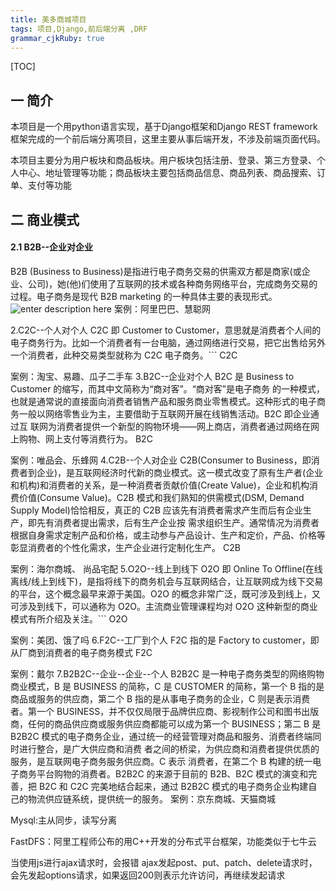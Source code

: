 ```yaml
---
title: 美多商城项目 
tags: 项目,Django,前后端分离 ,DRF
grammar_cjkRuby: true
---
```


[TOC]

## 一 简介

本项目是一个用python语言实现，基于Django框架和Django REST framework框架完成的一个前后端分离项目，这里主要从事后端开发，不涉及前端页面代码。

本项目主要分为用户板块和商品板块。用户板块包括注册、登录、第三方登录、个人中心、地址管理等功能；商品板块主要包括商品信息、商品列表、商品搜索、订单、支付等功能

## 二 商业模式

#### 2.1 B2B--企业对企业
B2B (Business to Business)是指进行电子商务交易的供需双方都是商家(或企业、公司)，她(他)们使用了互联网的技术或各种商务网络平台，完成商务交易的过程。电子商务是现代 B2B marketing 的一种具体主要的表现形式。
![enter description here](Django-REST/小书匠/B2B.png)
案例：阿里巴巴、慧聪网

2.C2C--个人对个人
C2C 即 Customer to Customer，意思就是消费者个人间的电子商务行为。比如一个消费者有一台电脑，通过网络进行交易，把它出售给另外一个消费者，此种交易类型就称为 C2C 电子商务。```
C2C

案例：淘宝、易趣、瓜子二手车
3.B2C--企业对个人
B2C 是 Business to Customer 的缩写，而其中文简称为“商对客”。“商对客”是电子商务 的一种模式，也就是通常说的直接面向消费者销售产品和服务商业零售模式。这种形式的电子商务一般以网络零售业为主，主要借助于互联网开展在线销售活动。B2C 即企业通过互 联网为消费者提供一个新型的购物环境——网上商店，消费者通过网络在网上购物、网上支付等消费行为。
B2C

案例：唯品会、乐蜂网
4.C2B--个人对企业
C2B(Consumer to Business，即消费者到企业)，是互联网经济时代新的商业模式。这一模式改变了原有生产者(企业和机构)和消费者的关系，是一种消费者贡献价值(Create Value)，企业和机构消费价值(Consume Value)。C2B 模式和我们熟知的供需模式(DSM, Demand Supply Model)恰恰相反，真正的 C2B 应该先有消费者需求产生而后有企业生产，即先有消费者提出需求，后有生产企业按 需求组织生产。通常情况为消费者根据自身需求定制产品和价格，或主动参与产品设计、生产和定价，产品、价格等彰显消费者的个性化需求，生产企业进行定制化生产。
C2B

案例：海尔商城、 尚品宅配
5.O2O--线上到线下
O2O 即 Online To Offline(在线离线/线上到线下)，是指将线下的商务机会与互联网结合，让互联网成为线下交易的平台，这个概念最早来源于美国。O2O 的概念非常广泛，既可涉及到线上，又可涉及到线下，可以通称为 O2O。主流商业管理课程均对 O2O 这种新型的商业模式有所介绍及关注。```
O2O

案例：美团、饿了吗
6.F2C--工厂到个人
F2C 指的是 Factory to customer，即从厂商到消费者的电子商务模式
F2C

案例：戴尔
7.B2B2C--企业--企业--个人
B2B2C 是一种电子商务类型的网络购物商业模式，B 是 BUSINESS 的简称，C 是 CUSTOMER 的简称，第一个 B 指的是商品或服务的供应商，第二个 B 指的是从事电子商务的企业，C 则是表示消费者。第一个 BUSINESS，并不仅仅局限于品牌供应商、影视制作公司和图书出版商，任何的商品供应商或服务供应商都能可以成为第一个 BUSINESS；第二 B 是 B2B2C 模式的电子商务企业，通过统一的经营管理对商品和服务、消费者终端同时进行整合，是广大供应商和消费 者之间的桥梁，为供应商和消费者提供优质的服务，是互联网电子商务服务供应商。C 表示 消费者，在第二个 B 构建的统一电子商务平台购物的消费者。B2B2C 的来源于目前的 B2B、B2C 模式的演变和完善，把 B2C 和 C2C 完美地结合起来，通过 B2B2C 模式的电子商务企业构建自己的物流供应链系统，提供统一的服务。
案例：京东商城、天猫商城

Mysql:主从同步，读写分离

FastDFS：阿里工程师公布的用C++开发的分布式平台框架，功能类似于七牛云

当使用js进行ajax请求时，会报错
ajax发起post、put、patch、delete请求时，会先发起options请求，如果返回200则表示允许访问，再继续发起请求